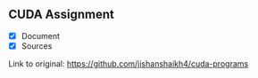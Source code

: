 ## CUDA Assignment

- [x] Document
- [x] Sources

Link to original: https://github.com/jishanshaikh4/cuda-programs
